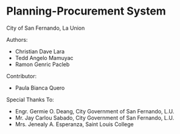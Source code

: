 # Planning-Procurement System
<p>City of San Fernando, La Union</p>
Authors:
<ul>
  <li>Christian Dave Lara</li>
  <li>Tedd Angelo Mamuyac</li>
  <li>Ramon Genric Pacleb</li>
</ul>
Contributor:
<ul>
  <li>Paula Bianca Quero </li>
</ul>
Special Thanks To:
<ul>
  <li>Engr. Germie O. Deang, City Government of San Fernando, L.U.</li>
  <li>Mr. Jay Carlou Sabado, City Government of San Fernando, L.U.</li>
  <li>Mrs. Jenealy A. Esperanza, Saint Louis College</li>
</ul>

<!--
Installation Instruction
Download zip:
1. Pull repository from github
2. Extract to project folder (e.g. XAMPP/htdocs)
3. After extraction, open command prompt on the location (where you extracted the folder).
4. 'type composer update' and wait for the installation to complete.
--!>




